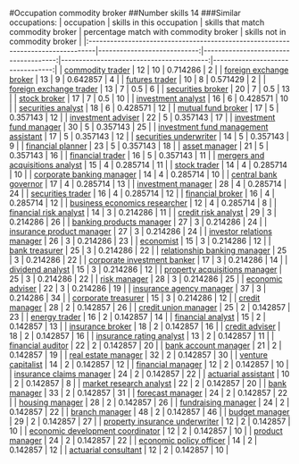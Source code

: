 #Occupation commodity broker
##Number skills 14
###Similar occupations:
| occupation                                                                      |   skills in this occupation |   skills that match commodity broker |   percentage match with commodity broker |   skills not in commodity broker |
|:--------------------------------------------------------------------------------|----------------------------:|-------------------------------------:|-----------------------------------------:|---------------------------------:|
| [commodity trader](commodity_trader.md)                                         |                          12 |                                   10 |                                 0.714286 |                                2 |
| [foreign exchange broker](foreign_exchange_broker.md)                           |                          13 |                                    9 |                                 0.642857 |                                4 |
| [futures trader](futures_trader.md)                                             |                          10 |                                    8 |                                 0.571429 |                                2 |
| [foreign exchange trader](foreign_exchange_trader.md)                           |                          13 |                                    7 |                                 0.5      |                                6 |
| [securities broker](securities_broker.md)                                       |                          20 |                                    7 |                                 0.5      |                               13 |
| [stock broker](stock_broker.md)                                                 |                          17 |                                    7 |                                 0.5      |                               10 |
| [investment analyst](investment_analyst.md)                                     |                          16 |                                    6 |                                 0.428571 |                               10 |
| [securities analyst](securities_analyst.md)                                     |                          18 |                                    6 |                                 0.428571 |                               12 |
| [mutual fund broker](mutual_fund_broker.md)                                     |                          17 |                                    5 |                                 0.357143 |                               12 |
| [investment adviser](investment_adviser.md)                                     |                          22 |                                    5 |                                 0.357143 |                               17 |
| [investment fund manager](investment_fund_manager.md)                           |                          30 |                                    5 |                                 0.357143 |                               25 |
| [investment fund management assistant](investment_fund_management_assistant.md) |                          17 |                                    5 |                                 0.357143 |                               12 |
| [securities underwriter](securities_underwriter.md)                             |                          14 |                                    5 |                                 0.357143 |                                9 |
| [financial planner](financial_planner.md)                                       |                          23 |                                    5 |                                 0.357143 |                               18 |
| [asset manager](asset_manager.md)                                               |                          21 |                                    5 |                                 0.357143 |                               16 |
| [financial trader](financial_trader.md)                                         |                          16 |                                    5 |                                 0.357143 |                               11 |
| [mergers and acquisitions analyst](mergers_and_acquisitions_analyst.md)         |                          15 |                                    4 |                                 0.285714 |                               11 |
| [stock trader](stock_trader.md)                                                 |                          14 |                                    4 |                                 0.285714 |                               10 |
| [corporate banking manager](corporate_banking_manager.md)                       |                          14 |                                    4 |                                 0.285714 |                               10 |
| [central bank governor](central_bank_governor.md)                               |                          17 |                                    4 |                                 0.285714 |                               13 |
| [investment manager](investment_manager.md)                                     |                          28 |                                    4 |                                 0.285714 |                               24 |
| [securities trader](securities_trader.md)                                       |                          16 |                                    4 |                                 0.285714 |                               12 |
| [financial broker](financial_broker.md)                                         |                          16 |                                    4 |                                 0.285714 |                               12 |
| [business economics researcher](business_economics_researcher.md)               |                          12 |                                    4 |                                 0.285714 |                                8 |
| [financial risk analyst](financial_risk_analyst.md)                             |                          14 |                                    3 |                                 0.214286 |                               11 |
| [credit risk analyst](credit_risk_analyst.md)                                   |                          29 |                                    3 |                                 0.214286 |                               26 |
| [banking products manager](banking_products_manager.md)                         |                          27 |                                    3 |                                 0.214286 |                               24 |
| [insurance product manager](insurance_product_manager.md)                       |                          27 |                                    3 |                                 0.214286 |                               24 |
| [investor relations manager](investor_relations_manager.md)                     |                          26 |                                    3 |                                 0.214286 |                               23 |
| [economist](economist.md)                                                       |                          15 |                                    3 |                                 0.214286 |                               12 |
| [bank treasurer](bank_treasurer.md)                                             |                          25 |                                    3 |                                 0.214286 |                               22 |
| [relationship banking manager](relationship_banking_manager.md)                 |                          25 |                                    3 |                                 0.214286 |                               22 |
| [corporate investment banker](corporate_investment_banker.md)                   |                          17 |                                    3 |                                 0.214286 |                               14 |
| [dividend analyst](dividend_analyst.md)                                         |                          15 |                                    3 |                                 0.214286 |                               12 |
| [property acquisitions manager](property_acquisitions_manager.md)               |                          25 |                                    3 |                                 0.214286 |                               22 |
| [risk manager](risk_manager.md)                                                 |                          28 |                                    3 |                                 0.214286 |                               25 |
| [economic adviser](economic_adviser.md)                                         |                          22 |                                    3 |                                 0.214286 |                               19 |
| [insurance agency manager](insurance_agency_manager.md)                         |                          37 |                                    3 |                                 0.214286 |                               34 |
| [corporate treasurer](corporate_treasurer.md)                                   |                          15 |                                    3 |                                 0.214286 |                               12 |
| [credit manager](credit_manager.md)                                             |                          28 |                                    2 |                                 0.142857 |                               26 |
| [credit union manager](credit_union_manager.md)                                 |                          25 |                                    2 |                                 0.142857 |                               23 |
| [energy trader](energy_trader.md)                                               |                          16 |                                    2 |                                 0.142857 |                               14 |
| [financial analyst](financial_analyst.md)                                       |                          15 |                                    2 |                                 0.142857 |                               13 |
| [insurance broker](insurance_broker.md)                                         |                          18 |                                    2 |                                 0.142857 |                               16 |
| [credit adviser](credit_adviser.md)                                             |                          18 |                                    2 |                                 0.142857 |                               16 |
| [insurance rating analyst](insurance_rating_analyst.md)                         |                          13 |                                    2 |                                 0.142857 |                               11 |
| [financial auditor](financial_auditor.md)                                       |                          22 |                                    2 |                                 0.142857 |                               20 |
| [bank account manager](bank_account_manager.md)                                 |                          21 |                                    2 |                                 0.142857 |                               19 |
| [real estate manager](real_estate_manager.md)                                   |                          32 |                                    2 |                                 0.142857 |                               30 |
| [venture capitalist](venture_capitalist.md)                                     |                          14 |                                    2 |                                 0.142857 |                               12 |
| [financial manager](financial_manager.md)                                       |                          12 |                                    2 |                                 0.142857 |                               10 |
| [insurance claims manager](insurance_claims_manager.md)                         |                          24 |                                    2 |                                 0.142857 |                               22 |
| [actuarial assistant](actuarial_assistant.md)                                   |                          10 |                                    2 |                                 0.142857 |                                8 |
| [market research analyst](market_research_analyst.md)                           |                          22 |                                    2 |                                 0.142857 |                               20 |
| [bank manager](bank_manager.md)                                                 |                          33 |                                    2 |                                 0.142857 |                               31 |
| [forecast manager](forecast_manager.md)                                         |                          24 |                                    2 |                                 0.142857 |                               22 |
| [housing manager](housing_manager.md)                                           |                          28 |                                    2 |                                 0.142857 |                               26 |
| [fundraising manager](fundraising_manager.md)                                   |                          24 |                                    2 |                                 0.142857 |                               22 |
| [branch manager](branch_manager.md)                                             |                          48 |                                    2 |                                 0.142857 |                               46 |
| [budget manager](budget_manager.md)                                             |                          29 |                                    2 |                                 0.142857 |                               27 |
| [property insurance underwriter](property_insurance_underwriter.md)             |                          12 |                                    2 |                                 0.142857 |                               10 |
| [economic development coordinator](economic_development_coordinator.md)         |                          12 |                                    2 |                                 0.142857 |                               10 |
| [product manager](product_manager.md)                                           |                          24 |                                    2 |                                 0.142857 |                               22 |
| [economic policy officer](economic_policy_officer.md)                           |                          14 |                                    2 |                                 0.142857 |                               12 |
| [actuarial consultant](actuarial_consultant.md)                                 |                          12 |                                    2 |                                 0.142857 |                               10 |

